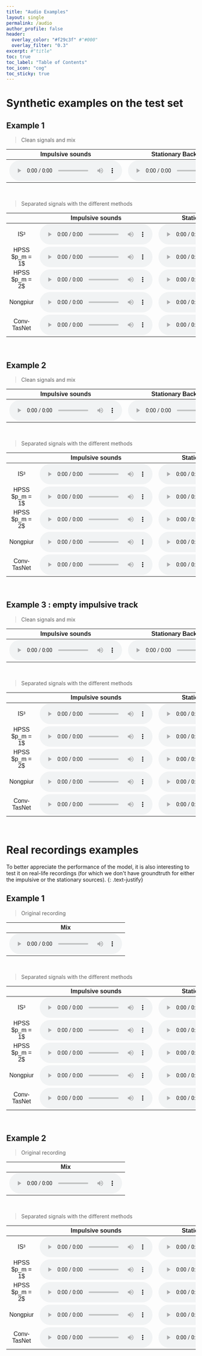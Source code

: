 ```yaml
---
title: "Audio Examples"
layout: single
permalink: /audio
author_profile: false
header:
  overlay_color: "#f29c3f" #"#000"
  overlay_filter: "0.3"
excerpt: #"title"
toc: true
toc_label: "Table of Contents"
toc_icon: "cog"
toc_sticky: true
---
```



<!-- <br/> -->

# Synthetic examples on the test set

## Example 1

> Clean signals and mix

<html>
<!-- <head>
    <title>Tableau d'Audios</title>
</head> -->
<body>
    <table>
        <thread>
            <tr>
                <th style="font-family: 'Montserrat', sans-serif;"><center>Impulsive sounds</center></th>        
                <th style="font-family: 'Montserrat', sans-serif;"><center>Stationary Background</center></th>
                <th style="font-family: 'Montserrat', sans-serif;"><center>Mix</center></th>   
            </tr>               
        </thread>
        <tbody>
            <tr>
                <td>
                    <audio controls controlslist="nodownload">
                        <source src="audio/example1/impulse.wav" type="audio/wav"/>
                        Your browser does not support the audio element.
                    </audio>
                </td>
                <td>
                    <audio controls controlslist="nodownload">
                        <source src="audio/example1/bkg.wav" type="audio/wav"/>
                        Your browser does not support the audio element.
                    </audio>
                </td>
                <td>
                    <audio controls controlslist="nodownload">
                        <source src="audio/example1/mix.wav" type="audio/wav"/>
                        Your browser does not support the audio element.
                    </audio>
                </td>
            </tr>                   
        </tbody>
    </table>
</body>
</html>
<br/>

> Separated signals with the different methods

<html>
<!-- <head>
    <title>Tableau d'Audios</title>
</head> -->
<body>
    <table style="font-family: 'Montserrat', sans-serif; font-weight: 400; text-align: center;">
        <thread>
            <tr>
                <th><center></center></th>
                <th style="font-family: 'Montserrat', sans-serif;">Impulsive sounds</th>
                <th style="font-family: 'Montserrat', sans-serif;">Stationary Background</th>
        </tr>            
        </thread>
        <tbody>
            <tr>
                <td style="font-family: 'Montserrat', sans-serif;">IS³</td>
                <td>
                    <audio controls controlslist="nodownload">
                        <source src="audio/example1/is3_impulse.wav" type="audio/wav"/>
                        Your browser does not support the audio element.
                    </audio>
                </td>
                <td>
                    <audio controls controlslist="nodownload">
                        <source src="audio/example1/is3_bkg.wav" type="audio/wav"/>
                        Your browser does not support the audio element.
                    </audio>
                </td>
            </tr>        
            <tr>
                <td style="font-family: 'Montserrat', sans-serif;">HPSS $p_m = 1$</td>
                <td>
                    <audio controls controlslist="nodownload">
                        <source src="audio/example1/hpss_impulse.wav" type="audio/wav"/>
                        Your browser does not support the audio element.
                    </audio>
                </td>
                <td>
                    <audio controls controlslist="nodownload">
                        <source src="audio/example1/hpss_bkg.wav" type="audio/wav"/>
                        Your browser does not support the audio element.
                    </audio>
                </td>
            </tr>
            <tr>
                <td style="font-family: 'Montserrat', sans-serif;">HPSS $p_m = 2$</td>
                <td>
                    <audio controls controlslist="nodownload">
                        <source src="audio/example1/hpss2_impulse.wav" type="audio/wav"/>
                        Your browser does not support the audio element.
                    </audio>
                </td>
                <td>
                    <audio controls controlslist="nodownload">
                        <source src="audio/example1/hpss2_bkg.wav" type="audio/wav"/>
                        Your browser does not support the audio element.
                    </audio>
                </td>
            </tr>
            <tr>
                <td style="font-family: 'Montserrat', sans-serif;">Nongpiur</td>
                <td>
                    <audio controls controlslist="nodownload">
                        <source src="audio/example1/wavelet_impulse.wav" type="audio/wav"/>
                        Your browser does not support the audio element.
                    </audio>
                </td>
                <td>
                    <audio controls controlslist="nodownload">
                        <source src="audio/example1/wavelet_bkg.wav" type="audio/wav"/>
                        Your browser does not support the audio element.
                    </audio>
                </td>
            </tr>
            <tr>
                <td style="font-family: 'Montserrat', sans-serif;">Conv-TasNet</td>
                <td>
                    <audio controls controlslist="nodownload">
                        <source src="audio/example1/convtasnet_impulse.wav" type="audio/wav"/>
                        Your browser does not support the audio element.
                    </audio>
                </td>
                <td>
                    <audio controls controlslist="nodownload">
                        <source src="audio/example1/convtasnet_bkg.wav" type="audio/wav"/>
                        Your browser does not support the audio element.
                    </audio>
                </td>
            </tr>
        </tbody>
    </table>
</body>
</html>
<br/>

## Example 2

> Clean signals and mix

<html>
<!-- <head>
    <title>Tableau d'Audios</title>
</head> -->
<body>
    <table>
        <thread>
            <tr>
                <th style="font-family: 'Montserrat', sans-serif;"><center>Impulsive sounds</center></th>        
                <th style="font-family: 'Montserrat', sans-serif;"><center>Stationary Background</center></th>
                <th style="font-family: 'Montserrat', sans-serif;"><center>Mix</center></th>   
            </tr>               
        </thread>
        <tbody>
            <tr>
                <td>
                    <audio controls controlslist="nodownload">
                        <source src="audio/example2/impulse.wav" type="audio/wav"/>
                        Your browser does not support the audio element.
                    </audio>
                </td>
                <td>
                    <audio controls controlslist="nodownload">
                        <source src="audio/example2/bkg.wav" type="audio/wav"/>
                        Your browser does not support the audio element.
                    </audio>
                </td>
                <td>
                    <audio controls controlslist="nodownload">
                        <source src="audio/example2/mix.wav" type="audio/wav"/>
                        Your browser does not support the audio element.
                    </audio>
                </td>
            </tr>                   
        </tbody>
    </table>
</body>
</html>
<br/>

> Separated signals with the different methods

<html>
<!-- <head>
    <title>Tableau d'Audios</title>
</head> -->
<body>
    <table style="font-family: 'Montserrat', sans-serif; font-weight: 400; text-align: center;">
        <thread>
            <tr>
                <th><center></center></th>
                <th style="font-family: 'Montserrat', sans-serif;">Impulsive sounds</th>
                <th style="font-family: 'Montserrat', sans-serif;">Stationary Background</th>
        </tr>            
        </thread>
        <tbody>
            <tr>
                <td style="font-family: 'Montserrat', sans-serif;">IS³</td>
                <td>
                    <audio controls controlslist="nodownload">
                        <source src="audio/example2/is3_impulse.wav" type="audio/wav"/>
                        Your browser does not support the audio element.
                    </audio>
                </td>
                <td>
                    <audio controls controlslist="nodownload">
                        <source src="audio/example2/is3_bkg.wav" type="audio/wav"/>
                        Your browser does not support the audio element.
                    </audio>
                </td>
            </tr>        
            <tr>
                <td style="font-family: 'Montserrat', sans-serif;">HPSS $p_m = 1$</td>
                <td>
                    <audio controls controlslist="nodownload">
                        <source src="audio/example2/hpss_impulse.wav" type="audio/wav"/>
                        Your browser does not support the audio element.
                    </audio>
                </td>
                <td>
                    <audio controls controlslist="nodownload">
                        <source src="audio/example2/hpss_bkg.wav" type="audio/wav"/>
                        Your browser does not support the audio element.
                    </audio>
                </td>
            </tr>
            <tr>
                <td style="font-family: 'Montserrat', sans-serif;">HPSS $p_m = 2$</td>
                <td>
                    <audio controls controlslist="nodownload">
                        <source src="audio/example2/hpss2_impulse.wav" type="audio/wav"/>
                        Your browser does not support the audio element.
                    </audio>
                </td>
                <td>
                    <audio controls controlslist="nodownload">
                        <source src="audio/example2/hpss2_bkg.wav" type="audio/wav"/>
                        Your browser does not support the audio element.
                    </audio>
                </td>
            </tr>
            <tr>
                <td style="font-family: 'Montserrat', sans-serif;">Nongpiur</td>
                <td>
                    <audio controls controlslist="nodownload">
                        <source src="audio/example2/wavelet_impulse.wav" type="audio/wav"/>
                        Your browser does not support the audio element.
                    </audio>
                </td>
                <td>
                    <audio controls controlslist="nodownload">
                        <source src="audio/example2/wavelet_bkg.wav" type="audio/wav"/>
                        Your browser does not support the audio element.
                    </audio>
                </td>
            </tr>
            <tr>
                <td style="font-family: 'Montserrat', sans-serif;">Conv-TasNet</td>
                <td>
                    <audio controls controlslist="nodownload">
                        <source src="audio/example2/convtasnet_impulse.wav" type="audio/wav"/>
                        Your browser does not support the audio element.
                    </audio>
                </td>
                <td>
                    <audio controls controlslist="nodownload">
                        <source src="audio/example2/convtasnet_bkg.wav" type="audio/wav"/>
                        Your browser does not support the audio element.
                    </audio>
                </td>
            </tr>
        </tbody>
    </table>
</body>
</html>
<br/>

## Example 3 : empty impulsive track 

> Clean signals and mix

<html>
<!-- <head>
    <title>Tableau d'Audios</title>
</head> -->
<body>
    <table>
        <thread>
            <tr>
                <th style="font-family: 'Montserrat', sans-serif;"><center>Impulsive sounds</center></th>        
                <th style="font-family: 'Montserrat', sans-serif;"><center>Stationary Background</center></th>
                <th style="font-family: 'Montserrat', sans-serif;"><center>Mix</center></th>   
            </tr>               
        </thread>
        <tbody>
            <tr>
                <td>
                    <audio controls controlslist="nodownload">
                        <source src="audio/example3/impulse.wav" type="audio/wav"/>
                        Your browser does not support the audio element.
                    </audio>
                </td>
                <td>
                    <audio controls controlslist="nodownload">
                        <source src="audio/example3/bkg.wav" type="audio/wav"/>
                        Your browser does not support the audio element.
                    </audio>
                </td>
                <td>
                    <audio controls controlslist="nodownload">
                        <source src="audio/example3/mix.wav" type="audio/wav"/>
                        Your browser does not support the audio element.
                    </audio>
                </td>
            </tr>                   
        </tbody>
    </table>
</body>
</html>
<br/>

> Separated signals with the different methods

<html>
<!-- <head>
    <title>Tableau d'Audios</title>
</head> -->
<body>
    <table style="font-family: 'Montserrat', sans-serif; font-weight: 400; text-align: center;">
        <thread>
            <tr>
                <th><center></center></th>
                <th style="font-family: 'Montserrat', sans-serif;">Impulsive sounds</th>
                <th style="font-family: 'Montserrat', sans-serif;">Stationary Background</th>
        </tr>            
        </thread>
        <tbody>
            <tr>
                <td style="font-family: 'Montserrat', sans-serif;">IS³</td>
                <td>
                    <audio controls controlslist="nodownload">
                        <source src="audio/example3/is3_impulse.wav" type="audio/wav"/>
                        Your browser does not support the audio element.
                    </audio>
                </td>
                <td>
                    <audio controls controlslist="nodownload">
                        <source src="audio/example3/is3_bkg.wav" type="audio/wav"/>
                        Your browser does not support the audio element.
                    </audio>
                </td>
            </tr>        
            <tr>
                <td style="font-family: 'Montserrat', sans-serif;">HPSS $p_m = 1$</td>
                <td>
                    <audio controls controlslist="nodownload">
                        <source src="audio/example3/hpss_impulse.wav" type="audio/wav"/>
                        Your browser does not support the audio element.
                    </audio>
                </td>
                <td>
                    <audio controls controlslist="nodownload">
                        <source src="audio/example3/hpss_bkg.wav" type="audio/wav"/>
                        Your browser does not support the audio element.
                    </audio>
                </td>
            </tr>
            <tr>
                <td style="font-family: 'Montserrat', sans-serif;">HPSS $p_m = 2$</td>
                <td>
                    <audio controls controlslist="nodownload">
                        <source src="audio/example3/hpss2_impulse.wav" type="audio/wav"/>
                        Your browser does not support the audio element.
                    </audio>
                </td>
                <td>
                    <audio controls controlslist="nodownload">
                        <source src="audio/example3/hpss2_bkg.wav" type="audio/wav"/>
                        Your browser does not support the audio element.
                    </audio>
                </td>
            </tr>
            <tr>
                <td style="font-family: 'Montserrat', sans-serif;">Nongpiur</td>
                <td>
                    <audio controls controlslist="nodownload">
                        <source src="audio/example3/wavelet_impulse.wav" type="audio/wav"/>
                        Your browser does not support the audio element.
                    </audio>
                </td>
                <td>
                    <audio controls controlslist="nodownload">
                        <source src="audio/example3/wavelet_bkg.wav" type="audio/wav"/>
                        Your browser does not support the audio element.
                    </audio>
                </td>
            </tr>
            <tr>
                <td style="font-family: 'Montserrat', sans-serif;">Conv-TasNet</td>
                <td>
                    <audio controls controlslist="nodownload">
                        <source src="audio/example3/convtasnet_impulse.wav" type="audio/wav"/>
                        Your browser does not support the audio element.
                    </audio>
                </td>
                <td>
                    <audio controls controlslist="nodownload">
                        <source src="audio/example3/convtasnet_bkg.wav" type="audio/wav"/>
                        Your browser does not support the audio element.
                    </audio>
                </td>
            </tr>
        </tbody>
    </table>
</body>
</html>
<br/>

# Real recordings examples 

To better appreciate the performance of the model, it is also interesting to test it on real-life recordings (for which we don't have groundtruth for either the impulsive or the stationary sources).
{: .text-justify}

## Example 1

> Original recording

<html>
<body>
    <table>
        <thread>
            <tr>
                <th style="font-family: 'Montserrat', sans-serif;"><center>Mix</center></th>   
            </tr>               
        </thread>
        <tbody>
            <tr>
                <td>
                    <audio controls controlslist="nodownload">
                        <source src="audio/example4/real_mix.wav" type="audio/wav"/>
                        Your browser does not support the audio element.
                    </audio>
                </td>
            </tr>                   
        </tbody>
    </table>
</body>
</html>
<br/>

> Separated signals with the different methods

<html>
<!-- <head>
    <title>Tableau d'Audios</title>
</head> -->
<body>
    <table style="font-family: 'Montserrat', sans-serif; font-weight: 400; text-align: center;">
        <thread>
            <tr>
                <th><center></center></th>
                <th style="font-family: 'Montserrat', sans-serif;">Impulsive sounds</th>
                <th style="font-family: 'Montserrat', sans-serif;">Stationary Background</th>
        </tr>            
        </thread>
        <tbody>
            <tr>
                <td style="font-family: 'Montserrat', sans-serif;">IS³</td>
                <td>
                    <audio controls controlslist="nodownload">
                        <source src="audio/example4/is3_impulse.wav" type="audio/wav"/>
                        Your browser does not support the audio element.
                    </audio>
                </td>
                <td>
                    <audio controls controlslist="nodownload">
                        <source src="audio/example4/is3_bkg.wav" type="audio/wav"/>
                        Your browser does not support the audio element.
                    </audio>
                </td>
            </tr>        
            <tr>
                <td style="font-family: 'Montserrat', sans-serif;">HPSS $p_m = 1$</td>
                <td>
                    <audio controls controlslist="nodownload">
                        <source src="audio/example4/hpss_impulse.wav" type="audio/wav"/>
                        Your browser does not support the audio element.
                    </audio>
                </td>
                <td>
                    <audio controls controlslist="nodownload">
                        <source src="audio/example4/hpss_bkg.wav" type="audio/wav"/>
                        Your browser does not support the audio element.
                    </audio>
                </td>
            </tr>
            <tr>
                <td style="font-family: 'Montserrat', sans-serif;">HPSS $p_m = 2$</td>
                <td>
                    <audio controls controlslist="nodownload">
                        <source src="audio/example4/hpss2_impulse.wav" type="audio/wav"/>
                        Your browser does not support the audio element.
                    </audio>
                </td>
                <td>
                    <audio controls controlslist="nodownload">
                        <source src="audio/example4/hpss2_bkg.wav" type="audio/wav"/>
                        Your browser does not support the audio element.
                    </audio>
                </td>
            </tr>
            <tr>
                <td style="font-family: 'Montserrat', sans-serif;">Nongpiur</td>
                <td>
                    <audio controls controlslist="nodownload">
                        <source src="audio/example4/wavelet_impulse.wav" type="audio/wav"/>
                        Your browser does not support the audio element.
                    </audio>
                </td>
                <td>
                    <audio controls controlslist="nodownload">
                        <source src="audio/example4/wavelet_bkg.wav" type="audio/wav"/>
                        Your browser does not support the audio element.
                    </audio>
                </td>
            </tr>
            <tr>
                <td style="font-family: 'Montserrat', sans-serif;">Conv-TasNet</td>
                <td>
                    <audio controls controlslist="nodownload">
                        <source src="audio/example4/convtasnet_impulse.wav" type="audio/wav"/>
                        Your browser does not support the audio element.
                    </audio>
                </td>
                <td>
                    <audio controls controlslist="nodownload">
                        <source src="audio/example4/convtasnet_bkg.wav" type="audio/wav"/>
                        Your browser does not support the audio element.
                    </audio>
                </td>
            </tr>
        </tbody>
    </table>
</body>
</html>
<br/>

## Example 2

> Original recording

<html>
<body>
    <table>
        <thread>
            <tr>
                <th style="font-family: 'Montserrat', sans-serif;"><center>Mix</center></th>   
            </tr>               
        </thread>
        <tbody>
            <tr>
                <td>
                    <audio controls controlslist="nodownload">
                        <source src="audio/example5/real_mix.wav" type="audio/wav"/>
                        Your browser does not support the audio element.
                    </audio>
                </td>
            </tr>                   
        </tbody>
    </table>
</body>
</html>
<br/>

> Separated signals with the different methods

<html>
<!-- <head>
    <title>Tableau d'Audios</title>
</head> -->
<body>
    <table style="font-family: 'Montserrat', sans-serif; font-weight: 400; text-align: center;">
        <thread>
            <tr>
                <th><center></center></th>
                <th style="font-family: 'Montserrat', sans-serif;">Impulsive sounds</th>
                <th style="font-family: 'Montserrat', sans-serif;">Stationary Background</th>
        </tr>            
        </thread>
        <tbody>
            <tr>
                <td style="font-family: 'Montserrat', sans-serif;">IS³</td>
                <td>
                    <audio controls controlslist="nodownload">
                        <source src="audio/example5/is3_impulse.wav" type="audio/wav"/>
                        Your browser does not support the audio element.
                    </audio>
                </td>
                <td>
                    <audio controls controlslist="nodownload">
                        <source src="audio/example5/is3_bkg.wav" type="audio/wav"/>
                        Your browser does not support the audio element.
                    </audio>
                </td>
            </tr>        
            <tr>
                <td style="font-family: 'Montserrat', sans-serif;">HPSS $p_m = 1$</td>
                <td>
                    <audio controls controlslist="nodownload">
                        <source src="audio/example5/hpss_impulse.wav" type="audio/wav"/>
                        Your browser does not support the audio element.
                    </audio>
                </td>
                <td>
                    <audio controls controlslist="nodownload">
                        <source src="audio/example5/hpss_bkg.wav" type="audio/wav"/>
                        Your browser does not support the audio element.
                    </audio>
                </td>
            </tr>
            <tr>
                <td style="font-family: 'Montserrat', sans-serif;">HPSS $p_m = 2$</td>
                <td>
                    <audio controls controlslist="nodownload">
                        <source src="audio/example5/hpss2_impulse.wav" type="audio/wav"/>
                        Your browser does not support the audio element.
                    </audio>
                </td>
                <td>
                    <audio controls controlslist="nodownload">
                        <source src="audio/example5/hpss2_bkg.wav" type="audio/wav"/>
                        Your browser does not support the audio element.
                    </audio>
                </td>
            </tr>
            <tr>
                <td style="font-family: 'Montserrat', sans-serif;">Nongpiur</td>
                <td>
                    <audio controls controlslist="nodownload">
                        <source src="audio/example5/wavelet_impulse.wav" type="audio/wav"/>
                        Your browser does not support the audio element.
                    </audio>
                </td>
                <td>
                    <audio controls controlslist="nodownload">
                        <source src="audio/example5/wavelet_bkg.wav" type="audio/wav"/>
                        Your browser does not support the audio element.
                    </audio>
                </td>
            </tr>
            <tr>
                <td style="font-family: 'Montserrat', sans-serif;">Conv-TasNet</td>
                <td>
                    <audio controls controlslist="nodownload">
                        <source src="audio/example5/convtasnet_impulse.wav" type="audio/wav"/>
                        Your browser does not support the audio element.
                    </audio>
                </td>
                <td>
                    <audio controls controlslist="nodownload">
                        <source src="audio/example5/convtasnet_bkg.wav" type="audio/wav"/>
                        Your browser does not support the audio element.
                    </audio>
                </td>
            </tr>
        </tbody>
    </table>
</body>
</html>
<br/>